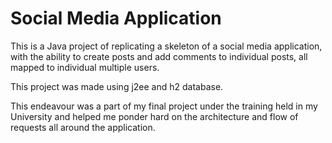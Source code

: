 # Social Media Application

This is a Java project of replicating a skeleton of a social media application, with the ability to create posts and add comments to individual posts, all mapped to individual multiple users.

This project was made using j2ee and h2 database.

This endeavour was a part of my final project under the training held in my University and helped me ponder hard on the architecture and flow of requests all around the application.
